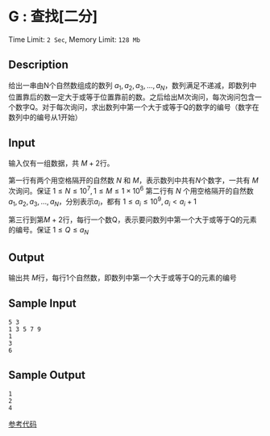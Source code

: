 # G : 查找[二分]

Time Limit: `2 Sec`,   Memory Limit: `128 Mb`

## Description

给出一串由N个自然数组成的数列 $a_1, a_2, a_3, ..., a_N$，数列满足不递减，即数列中位置靠后的数一定大于或等于位置靠前的数。之后给出M次询问，每次询问包含一个数字Q。对于每次询问，求出数列中第一个大于或等于Q的数字的编号（数字在数列中的编号从1开始）

## Input

输入仅有一组数据，共 *M* + 2行。

第一行有两个用空格隔开的自然数 *N* 和 *M*，表示数列中共有*N*个数字，一共有 *M* 次询问。保证 $1 ≤ N ≤ 10^7, 1 ≤ M ≤ 1 × 10^6$ 第二行有 *N* 个用空格隔开的自然数  $a_1, a_2, a_3, ..., a_N$，分别表示$a_i$，都有 $1 ≤ a_i ≤ 10^9$, $a_i < a_i + 1$

第三行到第*M* + 2行，每行一个数Q，表示要问数列中第一个大于或等于Q的元素的编号。保证 $1 ≤ Q ≤ a_N$

## Output

输出共 *M*行，每行1个自然数，即数列中第一个大于或等于Q的元素的编号

## Sample Input

```
5 3
1 3 5 7 9
1
3
6
```

## Sample Output

```
1
2
4
```



[参考代码](../Solution/G.cpp)
